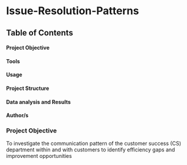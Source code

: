 # Issue-Resolution-Patterns

## Table of Contents

#### Project Objective
#### Tools
#### Usage
#### Project Structure
#### Data analysis and Results
#### Author/s 

### Project Objective
To investigate the communication pattern of the customer success (CS) department within and with customers to identify efficiency gaps and improvement opportunities

